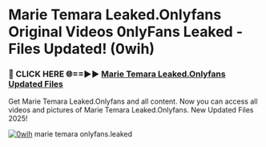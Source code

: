 # Marie Temara Leaked.Onlyfans Original Videos 0nlyFans Leaked - Files Updated! (0wih)

<h3>🔴 CLICK HERE 🌐==►► <a href="https://tinyurl.com/x26r9saj" rel="nofollow">Marie Temara Leaked.Onlyfans Updated Files</a></h3>

Get Marie Temara Leaked.Onlyfans and all content. Now you can access all videos and pictures of Marie Temara Leaked.Onlyfans. New Updated Files 2025!

[![0wih](https://i.imgur.com/LkgZPqh.gif)](https://tinyurl.com/x26r9saj)
marie temara onlyfans.leaked